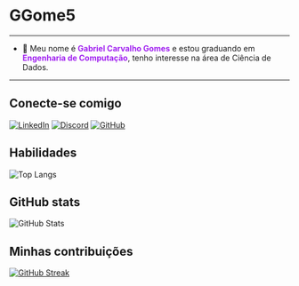# GGome5

***

- 📌  Meu nome é <span style="color: #A020F0; font-weight: bold;">Gabriel Carvalho Gomes</span> e estou graduando em <span style="color: #A020F0; font-weight: bold;">Engenharia de Computação</span>, tenho interesse na área de Ciência de Dados.

***
## Conecte-se comigo

[![LinkedIn](https://img.shields.io/badge/LinkedIn-%238A2BE2?style=for-the-badge&logo=linkedin&logoColor=white)](https://www.linkedin.com/in/gabriel-gomes-873751208/)
[![Discord](https://img.shields.io/badge/Discord-%238A2BE2?style=for-the-badge&logo=discord&logoColor=white)](https://www.discord.com/in/p1cktremb4la/)
[![GitHub](https://img.shields.io/badge/GitHub-%238A2BE2?style=for-the-badge&logo=github&logoColor=white)](https://github.com/GGome5)


## Habilidades

![Top Langs](https://github-readme-stats-git-masterrstaa-rickstaa.vercel.app/api/top-langs/?username=Gabriel-Gomes&bg_color=8A2BE2&border_color=FFFFFF&title_color=FFFFFF&text_color=FFFFFF)

## GitHub stats

![GitHub Stats](https://github-readme-stats.vercel.app/api?username=Gabriel-Gomes&theme=transparent&bg_color=8A2BE2&border_color=FFFFFF&show_icons=true&icon_color=30A3DC&title_color=FFFFFF&text_color=FFFFFF)

## Minhas contribuições

[![GitHub Streak](https://streak-stats.demolab.com/?user=Gabriel-Gomes&theme=bear&background=8A2BE2&border=FFFFFF&dates=FFFFFF&stroke=FFFFFF)](https://git.io/streak-stats)